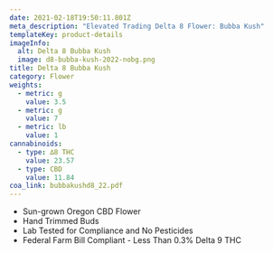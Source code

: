 ```yaml
---
date: 2021-02-18T19:50:11.801Z
meta_description: "Elevated Trading Delta 8 Flower: Bubba Kush"
templateKey: product-details
imageInfo:
  alt: Delta 8 Bubba Kush
  image: d8-bubba-kush-2022-nobg.png
title: Delta 8 Bubba Kush
category: Flower
weights:
  - metric: g
    value: 3.5
  - metric: g
    value: 7
  - metric: lb
    value: 1
cannabinoids:
  - type: ∆8 THC
    value: 23.57
  - type: CBD
    value: 11.84
coa_link: bubbakushd8_22.pdf
---
```

* Sun-grown Oregon CBD Flower
* Hand Trimmed Buds
* Lab Tested for Compliance and No Pesticides
* Federal Farm Bill Compliant - Less Than 0.3% Delta 9 THC